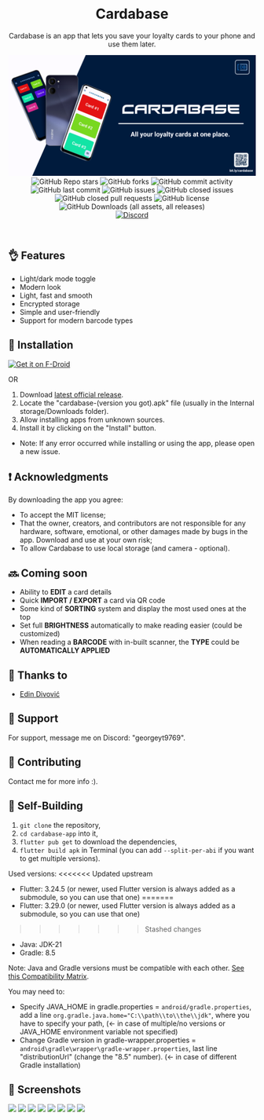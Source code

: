 <a name="readme-top"></a>

<br />

<h1 align="center">Cardabase</h1>

  <p align="center">
    Cardabase is an app that lets you save your loyalty cards to your phone and use them later.
    <br />
    <div align="center">
      <img src="https://github.com/GeorgeYT9769/cardabase-app/blob/main/fastlane/metadata/android/en-US/images/featureGraphic.png?raw=true" alt="Banner">
    <!-- <a href="https://github.com/github_username/repo_name"><strong>Explore the docs »</strong></a> https://discord.com/invite/fZNDfG2xv3 -->
    <br />
    <div align="center">
      <img alt="GitHub Repo stars" src="https://img.shields.io/github/stars/GeorgeYT9769/cardabase-app?style=for-the-badge&label=Stars">
      <img alt="GitHub forks" src="https://img.shields.io/github/forks/GeorgeYT9769/cardabase-app?style=for-the-badge&label=Forks">
      <img alt="GitHub commit activity" src="https://img.shields.io/github/commit-activity/y/GeorgeYT9769/cardabase-app?style=for-the-badge&label=Commit Activity">
      <img alt="GitHub last commit" src="https://img.shields.io/github/last-commit/GeorgeYT9769/cardabase-app?style=for-the-badge&label=Last Commit">
      <img alt="GitHub issues" src="https://img.shields.io/github/issues/GeorgeYT9769/cardabase-app?style=for-the-badge&label=Issues Opened">
      <img alt="GitHub closed issues" src="https://img.shields.io/github/issues-closed/GeorgeYT9769/cardabase-app?style=for-the-badge&label=Issues Closed">
      <img alt="GitHub closed pull requests" src="https://img.shields.io/github/issues-pr-closed/GeorgeYT9769/cardabase-app?style=for-the-badge&label=Pull Requests">
      <img alt="GitHub license" src="https://img.shields.io/github/license/GeorgeYT9769/cardabase-app?style=for-the-badge&label=License">
      <img alt="GitHub Downloads (all assets, all releases)" src="https://img.shields.io/github/downloads/GeorgeYT9769/cardabase-app/total?style=for-the-badge&label=Downloads">
      <br />
      <a href="https://discord.com/invite/fZNDfG2xv3">
        <img alt="Discord" src="https://img.shields.io/badge/Discord-%235865F2.svg?style=for-the-badge&logo=discord&logoColor=white">
      </a>
    </div>
  </p>
</div>

<br />

## 👌 Features

- Light/dark mode toggle
- Modern look
- Light, fast and smooth
- Encrypted storage
- Simple and user-friendly
- Support for modern barcode types

## 📲 Installation

[<img src="https://fdroid.gitlab.io/artwork/badge/get-it-on.png"
     alt="Get it on F-Droid"
     height="80">](https://f-droid.org/packages/com.georgeyt9769.cardabase/)

OR

1. Download [latest official release](https://github.com/GeorgeYT9769/cardabase-app/releases/latest).
2. Locate the "cardabase-(version you got).apk" file (usually in the Internal storage/Downloads folder).
3. Allow installing apps from unknown sources.
4. Install it by clicking on the "Install" button.
- Note: If any error occurred while installing or using the app, please open a new issue.

## ❗ Acknowledgments

By downloading the app you agree:

- To accept the MIT license;
- That the owner, creators, and contributors are not responsible for any hardware, software, emotional, or other damages made by bugs in the app. Download and use at your own risk;
- To allow Cardabase to use local storage (and camera - optional).

## 🔜 Coming soon

- Ability to **EDIT** a card details
- Quick **IMPORT / EXPORT** a card via QR code
- Some kind of **SORTING** system and display the most used ones at the top
- Set full **BRIGHTNESS** automatically to make reading easier (could be customized)
- When reading a **BARCODE** with in-built scanner, the **TYPE** could be **AUTOMATICALLY APPLIED**

## 🤝 Thanks to

- [Edin Divović](https://www.youtube.com/@NotEdin_)

## 🙌 Support

For support, message me on Discord: "georgeyt9769".

## 🤝 Contributing
Contact me for more info :).

## 🔨 Self-Building
1. `git clone` the repository,
2. `cd cardabase-app` into it,
3. `flutter pub get` to download the dependencies,
4. `flutter build apk` in Terminal (you can add `--split-per-abi` if you want to get multiple versions).

Used versions:
<<<<<<< Updated upstream
- Flutter: 3.24.5 (or newer, used Flutter version is always added as a submodule, so you can use that one)
=======
- Flutter: 3.29.0 (or newer, used Flutter version is always added as a submodule, so you can use that one)
>>>>>>> Stashed changes
- Java: JDK-21
- Gradle: 8.5

Note: Java and Gradle versions must be compatible with each other. [See this Compatibility Matrix](https://docs.gradle.org/current/userguide/compatibility.html).

You may need to:
- Specify JAVA_HOME in gradle.properties = `android/gradle.properties`, add a line `org.gradle.java.home="C:\\path\\to\\the\\jdk"`, where you have to specify your path, (<- in case of multiple/no versions or JAVA_HOME environment variable not specified)
- Change Gradle version in gradle-wrapper.properties = `android\gradle\wrapper\gradle-wrapper.properties`, last line "distributionUrl" (change the "8.5" number). (<- in case of different Gradle installation)

## 📸 Screenshots

<div>
<img src="https://github.com/GeorgeYT9769/cardabase-app/blob/main/fastlane/metadata/android/en-US/images/phoneScreenshots/1.png?raw=true" width=204>
<img src="https://github.com/GeorgeYT9769/cardabase-app/blob/main/fastlane/metadata/android/en-US/images/phoneScreenshots/2.png?raw=true" width=204>
<img src="https://github.com/GeorgeYT9769/cardabase-app/blob/main/fastlane/metadata/android/en-US/images/phoneScreenshots/3.png?raw=true" width=204>
<img src="https://github.com/GeorgeYT9769/cardabase-app/blob/main/fastlane/metadata/android/en-US/images/phoneScreenshots/4.png?raw=true" width=204>
<img src="https://github.com/GeorgeYT9769/cardabase-app/blob/main/fastlane/metadata/android/en-US/images/phoneScreenshots/5.png?raw=true" width=204>
<img src="https://github.com/GeorgeYT9769/cardabase-app/blob/main/fastlane/metadata/android/en-US/images/phoneScreenshots/6.png?raw=true" width=204>
<img src="https://github.com/GeorgeYT9769/cardabase-app/blob/main/fastlane/metadata/android/en-US/images/phoneScreenshots/7.png?raw=true" width=204>
<img src="https://github.com/GeorgeYT9769/cardabase-app/blob/main/fastlane/metadata/android/en-US/images/phoneScreenshots/8.png?raw=true" width=204>
</div>
